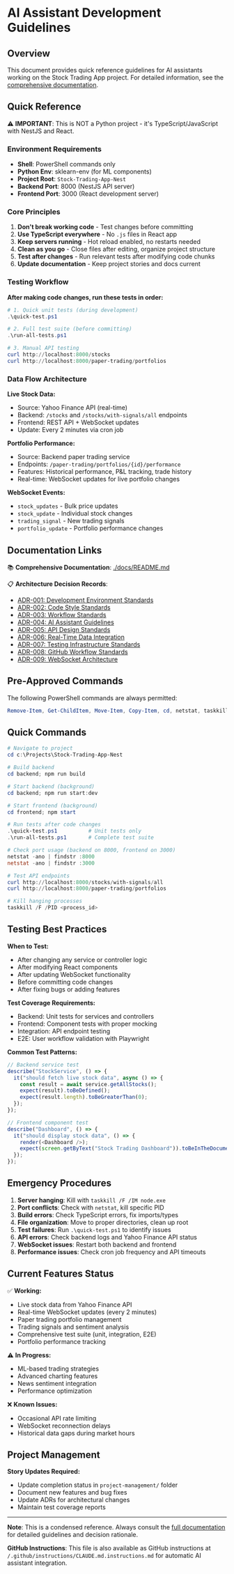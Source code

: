 # AI Assistant Development Guidelines

## Overview

This document provides quick reference guidelines for AI assistants working on the Stock Trading App project. For detailed information, see the [comprehensive documentation](./docs/).

## Quick Reference

⚠️ **IMPORTANT**: This is NOT a Python project - it's TypeScript/JavaScript with NestJS and React.

### Environment Requirements

- **Shell**: PowerShell commands only
- **Python Env**: sklearn-env (for ML components)
- **Project Root**: `Stock-Trading-App-Nest`
- **Backend Port**: 8000 (NestJS API server)
- **Frontend Port**: 3000 (React development server)

### Core Principles

1. **Don't break working code** - Test changes before committing
2. **Use TypeScript everywhere** - No `.js` files in React app
3. **Keep servers running** - Hot reload enabled, no restarts needed
4. **Clean as you go** - Close files after editing, organize project structure
5. **Test after changes** - Run relevant tests after modifying code chunks
6. **Update documentation** - Keep project stories and docs current

### Testing Workflow

**After making code changes, run these tests in order:**

```powershell
# 1. Quick unit tests (during development)
.\quick-test.ps1

# 2. Full test suite (before committing)
.\run-all-tests.ps1

# 3. Manual API testing
curl http://localhost:8000/stocks
curl http://localhost:8000/paper-trading/portfolios
```

### Data Flow Architecture

**Live Stock Data:**

- Source: Yahoo Finance API (real-time)
- Backend: `/stocks` and `/stocks/with-signals/all` endpoints
- Frontend: REST API + WebSocket updates
- Update: Every 2 minutes via cron job

**Portfolio Performance:**

- Source: Backend paper trading service
- Endpoints: `/paper-trading/portfolios/{id}/performance`
- Features: Historical performance, P&L tracking, trade history
- Real-time: WebSocket updates for live portfolio changes

**WebSocket Events:**

- `stock_updates` - Bulk price updates
- `stock_update` - Individual stock changes
- `trading_signal` - New trading signals
- `portfolio_update` - Portfolio performance changes

## Documentation Links

📚 **Comprehensive Documentation**: [./docs/README.md](./docs/README.md)

📋 **Architecture Decision Records**:

- [ADR-001: Development Environment Standards](./docs/adrs/001-development-environment-standards.md)
- [ADR-002: Code Style Standards](./docs/adrs/002-code-style-standards.md)
- [ADR-003: Workflow Standards](./docs/adrs/003-workflow-standards.md)
- [ADR-004: AI Assistant Guidelines](./docs/adrs/004-ai-assistant-guidelines.md)
- [ADR-005: API Design Standards](./docs/adrs/005-api-design-standards.md)
- [ADR-006: Real-Time Data Integration](./docs/adrs/006-real-data-integration.md)
- [ADR-007: Testing Infrastructure Standards](./docs/adrs/007-testing-infrastructure-standards.md)
- [ADR-008: GitHub Workflow Standards](./docs/adrs/008-github-workflow-standards.md)
- [ADR-009: WebSocket Architecture](./docs/adrs/009-websocket-architecture.md)

## Pre-Approved Commands

The following PowerShell commands are always permitted:

```powershell
Remove-Item, Get-ChildItem, Move-Item, Copy-Item, cd, netstat, taskkill, curl, Invoke-WebRequest, Get-Process
```

## Quick Commands

```powershell
# Navigate to project
cd c:\Projects\Stock-Trading-App-Nest

# Build backend
cd backend; npm run build

# Start backend (background)
cd backend; npm run start:dev

# Start frontend (background)
cd frontend; npm start

# Run tests after code changes
.\quick-test.ps1          # Unit tests only
.\run-all-tests.ps1       # Complete test suite

# Check port usage (backend on 8000, frontend on 3000)
netstat -ano | findstr :8000
netstat -ano | findstr :3000

# Test API endpoints
curl http://localhost:8000/stocks/with-signals/all
curl http://localhost:8000/paper-trading/portfolios

# Kill hanging processes
taskkill /F /PID <process_id>
```

## Testing Best Practices

**When to Test:**

- After changing any service or controller logic
- After modifying React components
- After updating WebSocket functionality
- Before committing code changes
- After fixing bugs or adding features

**Test Coverage Requirements:**

- Backend: Unit tests for services and controllers
- Frontend: Component tests with proper mocking
- Integration: API endpoint testing
- E2E: User workflow validation with Playwright

**Common Test Patterns:**

```typescript
// Backend service test
describe("StockService", () => {
  it("should fetch live stock data", async () => {
    const result = await service.getAllStocks();
    expect(result).toBeDefined();
    expect(result.length).toBeGreaterThan(0);
  });
});

// Frontend component test
describe("Dashboard", () => {
  it("should display stock data", () => {
    render(<Dashboard />);
    expect(screen.getByText("Stock Trading Dashboard")).toBeInTheDocument();
  });
});
```

## Emergency Procedures

1. **Server hanging**: Kill with `taskkill /F /IM node.exe`
2. **Port conflicts**: Check with `netstat`, kill specific PID
3. **Build errors**: Check TypeScript errors, fix imports/types
4. **File organization**: Move to proper directories, clean up root
5. **Test failures**: Run `.\quick-test.ps1` to identify issues
6. **API errors**: Check backend logs and Yahoo Finance API status
7. **WebSocket issues**: Restart both backend and frontend
8. **Performance issues**: Check cron job frequency and API timeouts

## Current Features Status

✅ **Working:**

- Live stock data from Yahoo Finance API
- Real-time WebSocket updates (every 2 minutes)
- Paper trading portfolio management
- Trading signals and sentiment analysis
- Comprehensive test suite (unit, integration, E2E)
- Portfolio performance tracking

⚠️ **In Progress:**

- ML-based trading strategies
- Advanced charting features
- News sentiment integration
- Performance optimization

❌ **Known Issues:**

- Occasional API rate limiting
- WebSocket reconnection delays
- Historical data gaps during market hours

## Project Management

**Story Updates Required:**

- Update completion status in `project-management/` folder
- Document new features and bug fixes
- Update ADRs for architectural changes
- Maintain test coverage reports

---

**Note**: This is a condensed reference. Always consult the [full documentation](./docs/) for detailed guidelines and decision rationale.

**GitHub Instructions**: This file is also available as GitHub instructions at `/.github/instructions/CLAUDE.md.instructions.md` for automatic AI assistant integration.
